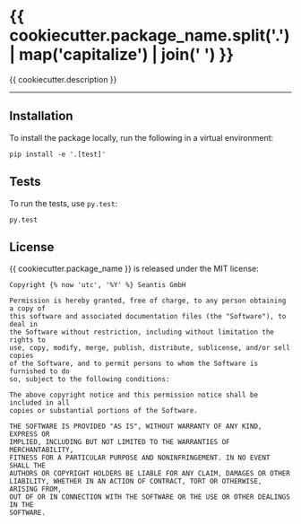 # {{ cookiecutter.package_name.split('.') | map('capitalize') | join(' ') }}

{{ cookiecutter.description }}

---

## Installation

To install the package locally, run the following in a virtual environment:

    pip install -e '.[test]'

## Tests

To run the tests, use `py.test`:

    py.test

## License

{{ cookiecutter.package_name }} is released under the MIT license:

```
Copyright {% now 'utc', '%Y' %} Seantis GmbH

Permission is hereby granted, free of charge, to any person obtaining a copy of
this software and associated documentation files (the "Software"), to deal in
the Software without restriction, including without limitation the rights to
use, copy, modify, merge, publish, distribute, sublicense, and/or sell copies
of the Software, and to permit persons to whom the Software is furnished to do
so, subject to the following conditions:

The above copyright notice and this permission notice shall be included in all
copies or substantial portions of the Software.

THE SOFTWARE IS PROVIDED "AS IS", WITHOUT WARRANTY OF ANY KIND, EXPRESS OR
IMPLIED, INCLUDING BUT NOT LIMITED TO THE WARRANTIES OF MERCHANTABILITY,
FITNESS FOR A PARTICULAR PURPOSE AND NONINFRINGEMENT. IN NO EVENT SHALL THE
AUTHORS OR COPYRIGHT HOLDERS BE LIABLE FOR ANY CLAIM, DAMAGES OR OTHER
LIABILITY, WHETHER IN AN ACTION OF CONTRACT, TORT OR OTHERWISE, ARISING FROM,
OUT OF OR IN CONNECTION WITH THE SOFTWARE OR THE USE OR OTHER DEALINGS IN THE
SOFTWARE.
```
